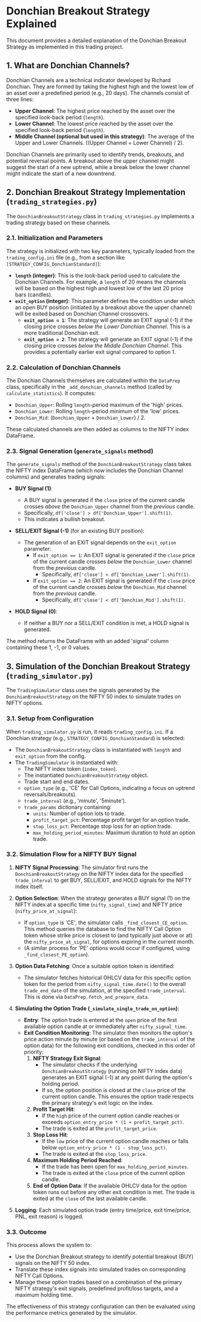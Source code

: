 # Donchian Breakout Strategy Explained

This document provides a detailed explanation of the Donchian Breakout Strategy as implemented in this trading project.

## 1. What are Donchian Channels?

Donchian Channels are a technical indicator developed by Richard Donchian. They are formed by taking the highest high and the lowest low of an asset over a predefined period (e.g., 20 days). The channels consist of three lines:

*   **Upper Channel**: The highest price reached by the asset over the specified look-back period (`length`).
*   **Lower Channel**: The lowest price reached by the asset over the specified look-back period (`length`).
*   **Middle Channel (optional but used in this strategy)**: The average of the Upper and Lower Channels. ((Upper Channel + Lower Channel) / 2).

Donchian Channels are primarily used to identify trends, breakouts, and potential reversal points. A breakout above the upper channel might suggest the start of a new uptrend, while a break below the lower channel might indicate the start of a new downtrend.

## 2. Donchian Breakout Strategy Implementation (`trading_strategies.py`)

The `DonchianBreakoutStrategy` class in `trading_strategies.py` implements a trading strategy based on these channels.

### 2.1. Initialization and Parameters

The strategy is initialized with two key parameters, typically loaded from the `trading_config.ini` file (e.g., from a section like `[STRATEGY_CONFIG_DonchianStandard]`):

*   **`length` (integer)**: This is the look-back period used to calculate the Donchian Channels. For example, a `length` of 20 means the channels will be based on the highest high and lowest low of the last 20 price bars (candles).
*   **`exit_option` (integer)**: This parameter defines the condition under which an open BUY position (initiated by a breakout above the upper channel) will be exited based on Donchian Channel crossovers.
    *   **`exit_option = 1`**: The strategy will generate an EXIT signal (-1) if the closing price crosses *below the Lower Donchian Channel*. This is a more traditional Donchian exit.
    *   **`exit_option = 2`**: The strategy will generate an EXIT signal (-1) if the closing price crosses *below the Middle Donchian Channel*. This provides a potentially earlier exit signal compared to option 1.

### 2.2. Calculation of Donchian Channels

The Donchian Channels themselves are calculated within the `DataPrep` class, specifically in the `_add_donchian_channels` method (called by `calculate_statistics`). It computes:
*   `Donchian_Upper`: Rolling `length`-period maximum of the 'high' prices.
*   `Donchian_Lower`: Rolling `length`-period minimum of the 'low' prices.
*   `Donchian_Mid`: (`Donchian_Upper` + `Donchian_Lower`) / 2.

These calculated channels are then added as columns to the NIFTY index DataFrame.

### 2.3. Signal Generation (`generate_signals` method)

The `generate_signals` method of the `DonchianBreakoutStrategy` class takes the NIFTY index DataFrame (which now includes the Donchian Channel columns) and generates trading signals:

*   **BUY Signal (1)**:
    *   A BUY signal is generated if the `close` price of the current candle crosses *above* the `Donchian_Upper` channel from the *previous* candle.
    *   Specifically, `df['close'] > df['Donchian_Upper'].shift(1)`.
    *   This indicates a bullish breakout.

*   **SELL/EXIT Signal (-1)** (for an existing BUY position):
    *   The generation of an EXIT signal depends on the `exit_option` parameter:
        *   If `exit_option == 1`: An EXIT signal is generated if the `close` price of the current candle crosses *below* the `Donchian_Lower` channel from the *previous* candle.
            *   Specifically, `df['close'] < df['Donchian_Lower'].shift(1)`.
        *   If `exit_option == 2`: An EXIT signal is generated if the `close` price of the current candle crosses *below* the `Donchian_Mid` channel from the *previous* candle.
            *   Specifically, `df['close'] < df['Donchian_Mid'].shift(1)`.

*   **HOLD Signal (0)**:
    *   If neither a BUY nor a SELL/EXIT condition is met, a HOLD signal is generated.

The method returns the DataFrame with an added 'signal' column containing these 1, -1, or 0 values.

## 3. Simulation of the Donchian Breakout Strategy (`trading_simulator.py`)

The `TradingSimulator` class uses the signals generated by the `DonchianBreakoutStrategy` on the NIFTY 50 index to simulate trades on NIFTY options.

### 3.1. Setup from Configuration

When `trading_simulator.py` is run, it reads `trading_config.ini`. If a Donchian strategy (e.g., `STRATEGY_CONFIG_DonchianStandard`) is selected:
*   The `DonchianBreakoutStrategy` class is instantiated with `length` and `exit_option` from the config.
*   The `TradingSimulator` is instantiated with:
    *   The NIFTY index token (`index_token`).
    *   The instantiated `DonchianBreakoutStrategy` object.
    *   Trade start and end dates.
    *   `option_type` (e.g., 'CE' for Call Options, indicating a focus on uptrend reversals/breakouts).
    *   `trade_interval` (e.g., 'minute', '5minute').
    *   `trade_params` dictionary containing:
        *   `units`: Number of option lots to trade.
        *   `profit_target_pct`: Percentage profit target for an option trade.
        *   `stop_loss_pct`: Percentage stop loss for an option trade.
        *   `max_holding_period_minutes`: Maximum duration to hold an option trade.

### 3.2. Simulation Flow for a NIFTY BUY Signal

1.  **NIFTY Signal Processing**: The simulator first runs the `DonchianBreakoutStrategy` on the NIFTY index data for the specified `trade_interval` to get BUY, SELL/EXIT, and HOLD signals for the NIFTY index itself.

2.  **Option Selection**: When the strategy generates a BUY signal (1) on the NIFTY index at a specific time (`nifty_signal_time`) and NIFTY price (`nifty_price_at_signal`):
    *   If `option_type` is 'CE', the simulator calls `_find_closest_CE_option`. This method queries the database to find the NIFTY Call Option token whose strike price is closest to (and typically just above or at) the `nifty_price_at_signal`, for options expiring in the current month.
    *   (A similar process for 'PE' options would occur if configured, using `_find_closest_PE_option`).

3.  **Option Data Fetching**: Once a suitable option token is identified:
    *   The simulator fetches historical OHLCV data for this specific option token for the period from `nifty_signal_time.date()` to the overall `trade_end_date` of the simulation, at the specified `trade_interval`. This is done via `DataPrep.fetch_and_prepare_data`.

4.  **Simulating the Option Trade (`_simulate_single_trade_on_option`)**:
    *   **Entry**: The option trade is entered at the `open` price of the first available option candle at or immediately after `nifty_signal_time`.
    *   **Exit Condition Monitoring**: The simulator then monitors the option's price action minute by minute (or based on the `trade_interval` of the option data) for the following exit conditions, checked in this order of priority:
        1.  **NIFTY Strategy Exit Signal**:
            *   The simulator checks if the underlying `DonchianBreakoutStrategy` (running on NIFTY index data) generates an EXIT signal (-1) at any point during the option's holding period.
            *   If so, the option position is closed at the `close` price of the current option candle. This ensures the option trade respects the primary strategy's exit logic on the index.
        2.  **Profit Target Hit**:
            *   If the `high` price of the current option candle reaches or exceeds `option_entry_price * (1 + profit_target_pct)`.
            *   The trade is exited at the `profit_target_price`.
        3.  **Stop Loss Hit**:
            *   If the `low` price of the current option candle reaches or falls below `option_entry_price * (1 - stop_loss_pct)`.
            *   The trade is exited at the `stop_loss_price`.
        4.  **Maximum Holding Period Reached**:
            *   If the trade has been open for `max_holding_period_minutes`.
            *   The trade is exited at the `close` price of the current option candle.
        5.  **End of Option Data**: If the available OHLCV data for the option token runs out before any other exit condition is met. The trade is exited at the `close` of the last available candle.

5.  **Logging**: Each simulated option trade (entry time/price, exit time/price, PNL, exit reason) is logged.

### 3.3. Outcome

This process allows the system to:
*   Use the Donchian Breakout strategy to identify potential breakout (BUY) signals on the NIFTY 50 index.
*   Translate these index signals into simulated trades on corresponding NIFTY Call Options.
*   Manage these option trades based on a combination of the primary NIFTY strategy's exit signals, predefined profit/loss targets, and a maximum holding time.

The effectiveness of this strategy configuration can then be evaluated using the performance metrics generated by the simulator. 